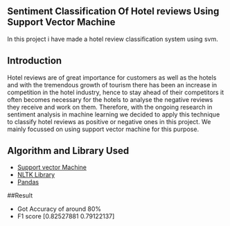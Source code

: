 ##  Sentiment Classification Of Hotel reviews Using Support Vector Machine
In this project i have made a hotel review classification system using svm.
##  Introduction
Hotel reviews are of great importance for customers as well as the hotels and with the tremendous growth of tourism there has been an increase in competition in the hotel industry, hence to stay ahead of their competitors it often becomes necessary for the hotels to analyse the negative reviews they receive and work on them. Therefore, with the ongoing research in sentiment analysis in machine learning we decided to apply this technique to classify hotel reviews as positive or negative ones in this project. We mainly focussed on using support vector machine for this purpose.
## Algorithm and Library Used
* [Support vector Machine](#support-vector-machine)
* [NLTK Library](#nltk-library)
* [Pandas](#pandas)

##Result
* Got Accuracy of around 80%
* F1 score [0.82527881 0.79122137]
